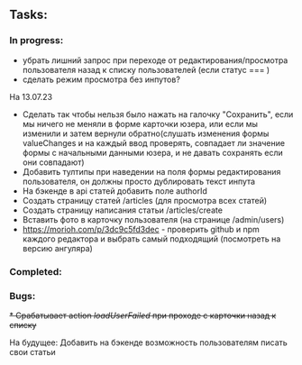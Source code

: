 ## Tasks:
  ### In progress:

* убрать лишний запрос при переходе от редактирования/просмотра пользователя назад к списку пользователей (если статус === )
* сделать режим просмотра без инпутов?

На 13.07.23
* Сделать так чтобы нельзя было нажать на галочку "Сохранить", если мы ничего не меняли в форме карточки юзера, 
  или если мы изменили и затем вернули обратно(слушать изменения формы valueChanges и на каждый ввод проверять, 
  совпадает ли значение формы с начальными данными юзера, и не давать сохранять если они совпадают)
* Добавить тултипы при наведении на поля формы редактирования пользователя, он должны просто дублировать текст инпута
* На бэкенде в api статей добавить поле authorId
* Создать страницу статей /articles (для просмотра всех статей)
* Создать страницу написания статьи /articles/create
* Вставить фото в карточку пользователя (на странице /admin/users)
* https://morioh.com/p/3dc9c5fd3dec - проверить github и npm каждого редактора и выбрать
  самый подходящий (посмотреть на версию ангуляра)

### Completed:

### Bugs:
~~* Срабатывает action _loadUserFailed_ при проходе с карточки назад к списку~~

На будущее:
Добавить на бэкенде возможность пользователям писать свои статьи
